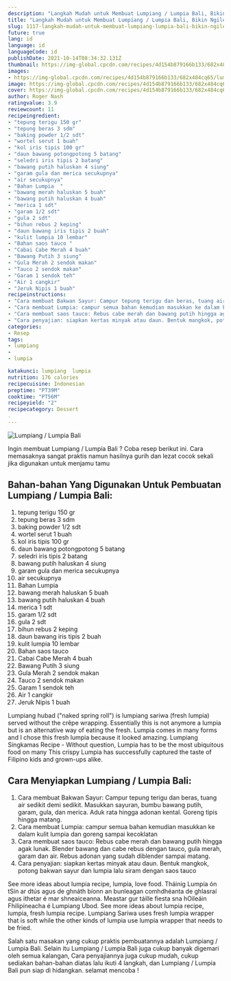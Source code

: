 ```yaml
---
description: "Langkah Mudah untuk Membuat Lumpiang / Lumpia Bali, Bikin Ngiler"
title: "Langkah Mudah untuk Membuat Lumpiang / Lumpia Bali, Bikin Ngiler"
slug: 1117-langkah-mudah-untuk-membuat-lumpiang-lumpia-bali-bikin-ngiler
future: true
lang: id
language: id
languageCode: id
publishDate: 2021-10-14T08:34:32.131Z 
thumbnail: https://img-global.cpcdn.com/recipes/4d154b879166b133/682x484cq65/lumpiang-lumpia-bali-foto-resep-utama.png
images:
- https://img-global.cpcdn.com/recipes/4d154b879166b133/682x484cq65/lumpiang-lumpia-bali-foto-resep-utama.png
image: https://img-global.cpcdn.com/recipes/4d154b879166b133/682x484cq65/lumpiang-lumpia-bali-foto-resep-utama.png
cover: https://img-global.cpcdn.com/recipes/4d154b879166b133/682x484cq65/lumpiang-lumpia-bali-foto-resep-utama.png
author: Roger Nash
ratingvalue: 3.9
reviewcount: 11
recipeingredient:
- "tepung terigu 150 gr"
- "tepung beras 3 sdm"
- "baking powder 1/2 sdt"
- "wortel serut 1 buah"
- "kol iris tipis 100 gr"
- "daun bawang potongpotong 5 batang"
- "seledri iris tipis 2 batang"
- "bawang putih haluskan 4 siung"
- "garam gula dan merica secukupnya"
- "air secukupnya"
- "Bahan Lumpia  "
- "bawang merah haluskan 5 buah"
- "bawang putih haluskan 4 buah"
- "merica 1 sdt"
- "garam 1/2 sdt"
- "gula 2 sdt"
- "bihun rebus 2 keping"
- "daun bawang iris tipis 2 buah"
- "kulit lumpia 10 lembar"
- "Bahan saos tauco "
- "Cabai Cabe Merah 4 buah"
- "Bawang Putih 3 siung"
- "Gula Merah 2 sendok makan"
- "Tauco 2 sendok makan"
- "Garam 1 sendok teh"
- "Air 1 cangkir"
- "Jeruk Nipis 1 buah"
recipeinstructions:
- "Cara membuat Bakwan Sayur: Campur tepung terigu dan beras, tuang air sedikit demi sedikit. Masukkan sayuran, bumbu bawang putih, garam, gula, dan merica. Aduk rata hingga adonan kental. Goreng tipis hingga matang."
- "Cara membuat Lumpia: campur semua bahan kemudian masukkan ke dalam kulit lumpia dan goreng sampai kecoklatan"
- "Cara membuat saos tauco: Rebus cabe merah dan bawang putih hingga agak lunak. Blender bawang dan cabe rebus dengan tauco, gula merah, garam dan air. Rebus adonan yang sudah diblender sampai matang."
- "Cara penyajian: siapkan kertas minyak atau daun. Bentuk mangkok, potong bakwan sayur dan lumpia lalu siram dengan saos tauco"
categories:
- Resep
tags:
- lumpiang
- 
- lumpia

katakunci: lumpiang  lumpia 
nutrition: 176 calories
recipecuisine: Indonesian
preptime: "PT39M"
cooktime: "PT56M"
recipeyield: "2"
recipecategory: Dessert
. 
---
```



![Lumpiang / Lumpia Bali](https://img-global.cpcdn.com/recipes/4d154b879166b133/682x484cq65/lumpiang-lumpia-bali-foto-resep-utama.png)

Ingin membuat Lumpiang / Lumpia Bali ? Coba resep berikut ini. Cara memasaknya sangat praktis namun hasilnya gurih dan lezat cocok sekali jika digunakan untuk menjamu tamu

<!--inarticleads1-->

## Bahan-bahan Yang Digunakan Untuk Pembuatan Lumpiang / Lumpia Bali:

1. tepung terigu 150 gr
1. tepung beras 3 sdm
1. baking powder 1/2 sdt
1. wortel serut 1 buah
1. kol iris tipis 100 gr
1. daun bawang potongpotong 5 batang
1. seledri iris tipis 2 batang
1. bawang putih haluskan 4 siung
1. garam gula dan merica secukupnya
1. air secukupnya
1. Bahan Lumpia  
1. bawang merah haluskan 5 buah
1. bawang putih haluskan 4 buah
1. merica 1 sdt
1. garam 1/2 sdt
1. gula 2 sdt
1. bihun rebus 2 keping
1. daun bawang iris tipis 2 buah
1. kulit lumpia 10 lembar
1. Bahan saos tauco 
1. Cabai Cabe Merah 4 buah
1. Bawang Putih 3 siung
1. Gula Merah 2 sendok makan
1. Tauco 2 sendok makan
1. Garam 1 sendok teh
1. Air 1 cangkir
1. Jeruk Nipis 1 buah

Lumpiang hubad (&#34;naked spring roll&#34;) is lumpiang sariwa (fresh lumpia) served without the crêpe wrapping. Essentially this is not anymore a lumpia but is an alternative way of eating the fresh. Lumpia comes in many forms and I chose this fresh lumpia because it looked amazing. Lumpiang Singkamas Recipe - Without question, Lumpia has to be the most ubiquitous food on many This crispy Lumpia has successfully captured the taste of Filipino kids and grown-ups alike. 

<!--inarticleads2-->

## Cara Menyiapkan Lumpiang / Lumpia Bali:

1. Cara membuat Bakwan Sayur: Campur tepung terigu dan beras, tuang air sedikit demi sedikit. Masukkan sayuran, bumbu bawang putih, garam, gula, dan merica. Aduk rata hingga adonan kental. Goreng tipis hingga matang.
1. Cara membuat Lumpia: campur semua bahan kemudian masukkan ke dalam kulit lumpia dan goreng sampai kecoklatan
1. Cara membuat saos tauco: Rebus cabe merah dan bawang putih hingga agak lunak. Blender bawang dan cabe rebus dengan tauco, gula merah, garam dan air. Rebus adonan yang sudah diblender sampai matang.
1. Cara penyajian: siapkan kertas minyak atau daun. Bentuk mangkok, potong bakwan sayur dan lumpia lalu siram dengan saos tauco


See more ideas about lumpia recipe, lumpia, love food. Tháinig Lumpia ón tSín ar dtús agus de ghnáth bíonn an bunleagan comhdhéanta de ghlasraí agus ithetar é mar shneaiceanna. Meastar gur táille fiesta sna hOileáin Fhilipíneacha é Lumpiang Ubod. See more ideas about lumpia recipe, lumpia, fresh lumpia recipe. Lumpiang Sariwa uses fresh lumpia wrapper that is soft while the other kinds of lumpia use lumpia wrapper that needs to be fried. 

Salah satu masakan yang cukup praktis pembuatannya adalah  Lumpiang / Lumpia Bali. Selain itu  Lumpiang / Lumpia Bali  juga cukup banyak digemari oleh semua kalangan, Cara penyajiannya juga cukup mudah, cukup sediakan bahan-bahan diatas lalu ikuti 4 langkah, dan  Lumpiang / Lumpia Bali  pun siap di hidangkan. selamat mencoba !
